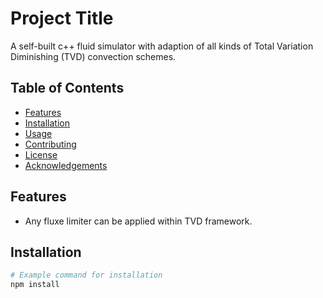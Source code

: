 # Project Title

A self-built c++ fluid simulator with adaption of all kinds of Total Variation Diminishing (TVD) convection schemes.

## Table of Contents

- [Features](#features)
- [Installation](#installation)
- [Usage](#usage)
- [Contributing](#contributing)
- [License](#license)
- [Acknowledgements](#acknowledgements)

## Features

- Any fluxe limiter can be applied within TVD framework.

## Installation

<!-- Provide instructions on how to install and set up your project. Include any dependencies and steps needed for a successful installation. -->

```bash
# Example command for installation
npm install
